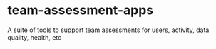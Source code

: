 # team-assessment-apps
A suite of tools to support team assessments for users, activity, data quality, health, etc
